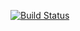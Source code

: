 [![Build Status](https://travis-ci.com/freddorn/ecommerce.svg?branch=master)](https://travis-ci.com/freddorn/ecommerce)
